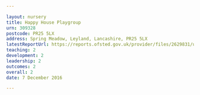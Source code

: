 ```yaml
---

layout: nursery
title: Happy House Playgroup
urn: 309328
postcode: PR25 5LX
address: Spring Meadow, Leyland, Lancashire, PR25 5LX
latestReportUrl: https://reports.ofsted.gov.uk/provider/files/2629831/urn/309328.pdf
teaching: 2
development: 2
leadership: 2
outcomes: 2
overall: 2
date: 7 December 2016

---
```

